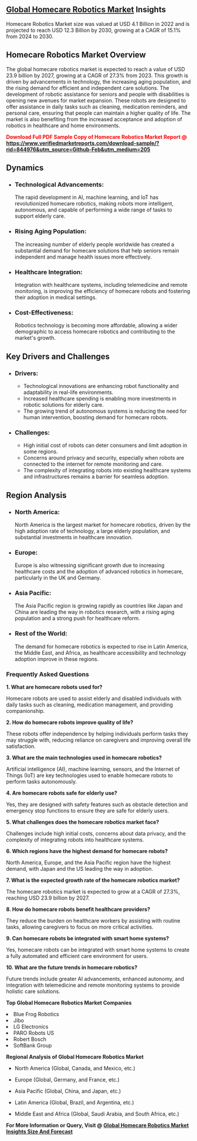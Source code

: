 <h2><a href="https://www.verifiedmarketreports.com/download-sample/?rid=844976&amp;utm_source=Github&amp;utm_medium=205" target="_blank">Global Homecare Robotics Market</a> Insights</h2><p>Homecare Robotics Market size was valued at USD 4.1 Billion in 2022 and is projected to reach USD 12.3 Billion by 2030, growing at a CAGR of 15.1% from 2024 to 2030.</p><p> <h2>Homecare Robotics Market Overview</h2> <p>The global homecare robotics market is expected to reach a value of USD 23.9 billion by 2027, growing at a CAGR of 27.3% from 2023. This growth is driven by advancements in technology, the increasing aging population, and the rising demand for efficient and independent care solutions. The development of robotic assistance for seniors and people with disabilities is opening new avenues for market expansion. These robots are designed to offer assistance in daily tasks such as cleaning, medication reminders, and personal care, ensuring that people can maintain a higher quality of life. The market is also benefiting from the increased acceptance and adoption of robotics in healthcare and home environments. <p><b><p><span class=""><span style="color: #ff0000;"><strong>Download Full PDF Sample Copy of Homecare Robotics Market Report</strong> @ </span><a href="https://www.verifiedmarketreports.com/download-sample/?rid=844976&amp;utm_source=Github-Feb&amp;utm_medium=205" target="_blank">https://www.verifiedmarketreports.com/download-sample/?rid=844976&amp;utm_source=Github-Feb&amp;utm_medium=205</a></span></p></b></p> <h2>Dynamics</h2> <ul> <li><h3>Technological Advancements:</h3> The rapid development in AI, machine learning, and IoT has revolutionized homecare robotics, making robots more intelligent, autonomous, and capable of performing a wide range of tasks to support elderly care.</li> <li><h3>Rising Aging Population:</h3> The increasing number of elderly people worldwide has created a substantial demand for homecare solutions that help seniors remain independent and manage health issues more effectively.</li> <li><h3>Healthcare Integration:</h3> Integration with healthcare systems, including telemedicine and remote monitoring, is improving the efficiency of homecare robots and fostering their adoption in medical settings.</li> <li><h3>Cost-Effectiveness:</h3> Robotics technology is becoming more affordable, allowing a wider demographic to access homecare robotics and contributing to the market's growth.</li> </ul> <h2>Key Drivers and Challenges</h2> <ul> <li><h3>Drivers:</h3> <ul> <li>Technological innovations are enhancing robot functionality and adaptability in real-life environments.</li> <li>Increased healthcare spending is enabling more investments in robotic solutions for elderly care.</li> <li>The growing trend of autonomous systems is reducing the need for human intervention, boosting demand for homecare robots.</li> </ul> </li> <li><h3>Challenges:</h3> <ul> <li>High initial cost of robots can deter consumers and limit adoption in some regions.</li> <li>Concerns around privacy and security, especially when robots are connected to the internet for remote monitoring and care.</li> <li>The complexity of integrating robots into existing healthcare systems and infrastructures remains a barrier for seamless adoption.</li> </ul> </li> </ul> <h2>Region Analysis</h2> <ul> <li><h3>North America:</h3> North America is the largest market for homecare robotics, driven by the high adoption rate of technology, a large elderly population, and substantial investments in healthcare innovation.</li> <li><h3>Europe:</h3> Europe is also witnessing significant growth due to increasing healthcare costs and the adoption of advanced robotics in homecare, particularly in the UK and Germany.</li> <li><h3>Asia Pacific:</h3> The Asia Pacific region is growing rapidly as countries like Japan and China are leading the way in robotics research, with a rising aging population and a strong push for healthcare reform.</li> <li><h3>Rest of the World:</h3> The demand for homecare robotics is expected to rise in Latin America, the Middle East, and Africa, as healthcare accessibility and technology adoption improve in these regions.</li> </ul> <h3>Frequently Asked Questions</h3> <p><b>1. What are homecare robots used for?</b></p> <p>Homecare robots are used to assist elderly and disabled individuals with daily tasks such as cleaning, medication management, and providing companionship.</p> <p><b>2. How do homecare robots improve quality of life?</b></p> <p>These robots offer independence by helping individuals perform tasks they may struggle with, reducing reliance on caregivers and improving overall life satisfaction.</p> <p><b>3. What are the main technologies used in homecare robotics?</b></p> <p>Artificial intelligence (AI), machine learning, sensors, and the Internet of Things (IoT) are key technologies used to enable homecare robots to perform tasks autonomously.</p> <p><b>4. Are homecare robots safe for elderly use?</b></p> <p>Yes, they are designed with safety features such as obstacle detection and emergency stop functions to ensure they are safe for elderly users.</p> <p><b>5. What challenges does the homecare robotics market face?</b></p> <p>Challenges include high initial costs, concerns about data privacy, and the complexity of integrating robots into healthcare systems.</p> <p><b>6. Which regions have the highest demand for homecare robots?</b></p> <p>North America, Europe, and the Asia Pacific region have the highest demand, with Japan and the US leading the way in adoption.</p> <p><b>7. What is the expected growth rate of the homecare robotics market?</b></p> <p>The homecare robotics market is expected to grow at a CAGR of 27.3%, reaching USD 23.9 billion by 2027.</p> <p><b>8. How do homecare robots benefit healthcare providers?</b></p> <p>They reduce the burden on healthcare workers by assisting with routine tasks, allowing caregivers to focus on more critical activities.</p> <p><b>9. Can homecare robots be integrated with smart home systems?</b></p> <p>Yes, homecare robots can be integrated with smart home systems to create a fully automated and efficient care environment for users.</p> <p><b>10. What are the future trends in homecare robotics?</b></p> <p>Future trends include greater AI advancements, enhanced autonomy, and integration with telemedicine and remote monitoring systems to provide holistic care solutions.</p> </p><p><strong>Top Global Homecare Robotics Market Companies</strong></p><div data-test-id=""><p><li>Blue Frog Robotics</li><li> Jibo</li><li> LG Electronics</li><li> PARO Robots US</li><li> Robert Bosch</li><li> SoftBank Group</li></p><div><strong>Regional Analysis of&nbsp;Global Homecare Robotics Market</strong></div><ul><li dir="ltr"><p dir="ltr">North America&nbsp;(Global, Canada, and Mexico, etc.)</p></li><li dir="ltr"><p dir="ltr">Europe (Global, Germany, and France, etc.)</p></li><li dir="ltr"><p dir="ltr">Asia Pacific&nbsp;(Global, China, and Japan, etc.)</p></li><li dir="ltr"><p dir="ltr">Latin America&nbsp;(Global, Brazil, and Argentina, etc.)</p></li><li dir="ltr">Middle East and Africa&nbsp;(Global, Saudi Arabia, and South Africa, etc.)</li></ul><p><strong>For More Information or Query, Visit @&nbsp;</strong><strong><a href="https://www.verifiedmarketreports.com/product/homecare-robotics-market/?utm_source=Github&amp;utm_medium=205" target="_blank">Global Homecare Robotics Market Insights Size And Forecast</a></strong></p></div>
